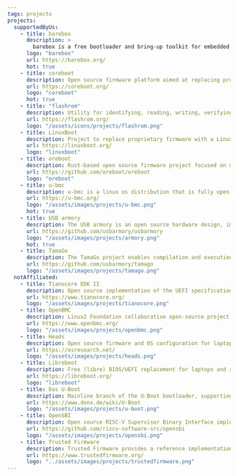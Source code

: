 ```yaml
---
tags: projects
projects:
  supportedByUs:
    - title: barebox
      description: >
        barebox is a free bootloader and bring-up toolkit for embedded systems that focuses on interoperability and compatibility with Linux. Key strengths are Linux-compatible driver frameworks and a UNIX-like environment in the preboot stage.
      logo: "barebox"
      url: https://barebox.org/
      hot: true
    - title: coreboot
      description: Open source firmware platform aimed at replacing proprietary BIOS/UEFI firmware, supporting a wide range of hardware.
      url: https://coreboot.org/
      logo: "coreboot"
      hot: true
    - title: "flashrom"
      description: Utility for identifying, reading, writing, verifying, and erasing flash chips, supporting many chipsets and programmers.
      url: https://flashrom.org/
      logo: "/assets/icons/projects/flashrom.png"
    - title: LinuxBoot
      description: Project to replace proprietary firmware with a Linux kernel and initramfs, improving boot reliability, security, and flexibility.
      url: https://linuxboot.org/
      logo: "linuxboot"
    - title: oreboot
      description: Rust-based open source firmware project focused on minimalism and security, aiming to replace coreboot in some use cases.
      url: https://github.com/oreboot/oreboot
      logo: "oreboot"
    - title: u-bmc
      description: u-bmc is a linux os distribution that is fully open-source and tailor-made for baseboard management controllers. u-bmc, like LinuxBoot, sacrifices classical industry compatibility in order to offer a solution that is genuinely tailored for the mission.
      url: https://u-bmc.org/
      logo: "/assets/images/projects/u-bmc.png"
      hot: true
    - title: USB armory
      description: The USB armory is an open source hardware design, implementing a compact secure computer and open tools for secure boot signing, OTP fusing and firmware development.
      url: https://github.com/usbarmory/usbarmory
      logo: "/assets/images/projects/armory.png"
      hot: true
    - title: TamaGo
      description: The TamaGo project enables compilation and execution of unencumbered Go applications on bare metal AMD64/ARM/RISC-V processors. It leverages this capability to implement pure Go smartcards, encrypted drives, KVMs, ARM and UEFI bootloaders and a TrustZone TEE framework.
      url: https://github.com/usbarmory/tamago
      logo: "/assets/images/projects/tamago.png"
  notAffiliated:
    - title: Tianocore EDK II
      description: Open source implementation of the UEFI specification, providing a development environment for UEFI applications and firmware.
      url: https://www.tianocore.org/
      logo: "/assets/images/projects/tianocore.png"
    - title: OpenBMC
      description: Linux2 Foundation collaborative open-source project for a BMC (Baseboard Management Controller) firmware stack.
      url: https://www.openbmc.org/
      logo: "/assets/images/projects/openbmc.png"
    - title: Heads
      description: Open source firmware and OS configuration for laptops, focusing on security and tamper-evidence.
      url: https://osresearch.net/
      logo: "/assets/images/projects/heads.png"
    - title: Libreboot
      description: Free (libre) BIOS/UEFI replacement for laptops and servers, based on coreboot, with a focus on freedom and privacy.
      url: https://libreboot.org/
      logo: "libreboot"
    - title: Das U-Boot
      description: Mainline branch of the U-Boot bootloader, supporting a wide range of embedded devices.
      url: https://www.denx.de/wiki/U-Boot
      logo: "/assets/images/projects/u-boot.png"
    - title: OpenSBI
      description: Open source RISC-V Supervisor Binary Interface implementation, providing runtime services for RISC-V systems.
      url: https://github.com/riscv-software-src/opensbi
      logo: "/assets/images/projects/opensbi.png"
    - title: Trusted Firmware
      description: Trusted Firmware provides a reference implementation of secure software for Armv8-A, Armv9-A and Armv8-M. It provides SoC developers and OEMs with a reference trusted code base complying with the relevant Arm specifications.
      url: https://www.trustedfirmware.org/
      logo: "../assets/images/projects/trustedfirmware.png"
---
```


